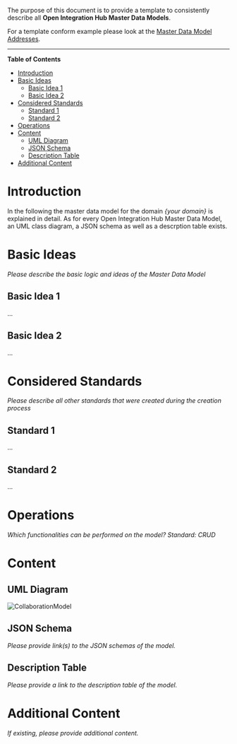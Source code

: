 The purpose of this document is to provide a template to consistently describe all **Open Integration Hub Master Data Models**.

For a template conform example please look at the [Master Data Model Addresses](https://github.com/openintegrationhub/Data-and-Domain-Models/blob/master/MasterDataModels/Addresses/README.md).

---

**Table of Contents**

<!-- TOC depthFrom:1 depthTo:6 withLinks:1 updateOnSave:1 orderedList:0 -->

- [Introduction](#introduction)
- [Basic Ideas](#basic-ideas)
	- [Basic Idea 1](#basic-idea-1)
	- [Basic Idea 2](#basic-idea-2)
- [Considered Standards](#considered-standards)
	- [Standard 1](#standard-1)
	- [Standard 2](#standard-2)
- [Operations](#operations)
- [Content](#content)
	- [UML Diagram](#uml-diagram)
	- [JSON Schema](#json-schema)
	- [Description Table](#description-table)
- [Additional Content](#additional-content)

<!-- /TOC -->


# Introduction

In the following the master data model for the domain _{your domain}_ is explained in detail. As for every Open Integration Hub Master Data Model, an UML class diagram, a JSON schema as well as a descrption table exists.

# Basic Ideas
_Please describe the basic logic and ideas of the Master Data Model_
## Basic Idea 1
...

## Basic Idea 2
...

# Considered Standards
_Please describe all other standards that were created during the creation process_
## Standard 1
...

## Standard 2
...

# Operations
_Which functionalities can be performed on the model? Standard: CRUD_

# Content

## UML Diagram

![CollaborationModel](OIHDataModelCollaboration.png)

## JSON Schema

_Please provide link(s) to the JSON schemas of the model._

## Description Table

_Please provide a link to the description table of the model._

# Additional Content

_If existing, please provide additional content._

